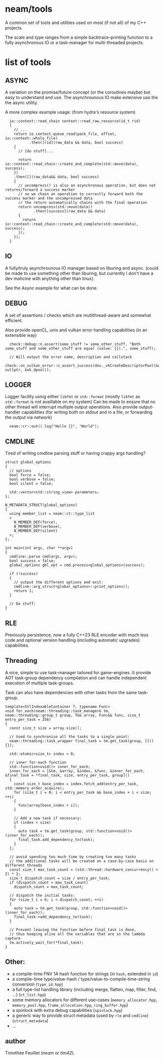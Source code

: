 
# neam/tools

A common set of tools and utilities used on most (if not all) of my C++ projects.

The scale and type ranges from a simple backtrace-printing function to a fully asynchronous IO or a task-manager for multi-threaded projects.

# list of tools

## ASYNC

A variation on the promise/future concept (or the coroutines maybe) but easy to understand and use.
The asynchrounous IO make extensive use the the async utility.

A more complex example usage: (from hydra's resource system)

```
  io::context::read_chain context::read_raw_resource(id_t rid)
  {
    // ...
    return io_context.queue_read(pack_file, offset, io::context::whole_file)
           .then([rid](raw_data && data, bool success)
    {
      // [do stuff]...

      return io::context::read_chain::create_and_complete(std::move(data), success);
    })
    .then([](raw_data&& data, bool success)
    {
      // uncompress() is also an asynchronous operation, but does not returns/forward a success marker
      // so we chain an operation to correctly forward both the success marker and the uncompressed data
      // the return automatically chains with the final operation
      return uncompress(std::move(data))
             .then([success](raw_data && data)
      {
        return io::context::read_chain::create_and_complete(std::move(data), success);
      });
    });
  }
```

## IO

A fully/truly asynchrounous IO manager based on liburing and async.
(could be made to use something other than liburing, but currently I don't have a dev mahcine with anything other than linux).

See the Async example for what can be done.

## DEBUG

A set of assertions / checks which are mutlithread-aware and somewhat efficient.

Also provide openCL, unix and vulkan error handling capabilities (in an extensible way)

```
  check::debug::n_assert(some_stuff != some_other_stuff, "Both some_stuff and some_other_stuff are equal (value: {}).", some_stuff);
```

```
  // Will output the error name, description and callstack
  check::on_vulkan_error::n_assert_success(dev._vkCreateDescriptorPool(&create_info, nullptr, &vk_dpool));
```

## LOGGER

Logger facility using either `libfmt` or `std::format` (mostly `libfmt` as `std::format` is not availlable on my system)
Can be made to ensure that no other thread will interrupt multiple output operations.
Also provide output-handler capabilities (for writing both on stdout and in a file, or forwarding the output via network)

```
  neam::cr::out().log("Hello {}", "World");
```

## CMDLINE

Tired of writing cmdline parsing stuff or having crappy args handling?

```
struct global_options
{
  // options
  bool force = false;
  bool verbose = false;
  bool silent = false;

  std::vector<std::string_view> parameters;
};

N_METADATA_STRUCT(global_options)
{
  using member_list = neam::ct::type_list
  <
    N_MEMBER_DEF(force),
    N_MEMBER_DEF(verbose),
    N_MEMBER_DEF(silent)
  >;
};

int main(int argc, char **argv)
{
  cmdline::parse cmd(argc, argv);
  bool success = false;
  global_options gbl_opt = cmd.process<global_options>(success);

  if (!success)
  {
    // output the different options and exit:
    cmdline::arg_struct<global_options>::print_options();
    return 1;
  }

  // Do stuff:
}
```

## RLE

Previously persistence, now a fully C++23 RLE encoder with much less code and optional version handling (including automatic upgrades) capabilities.

## Threading

A nice, simple to use task-manager tailored for game-engines.
It provide AOT task-group dependency compilation and can handle independent execution of multiple task-groups.

Task can also have dependencies with other tasks from the same task-group.

```
template<StlIndexableContainer T, typename Func>
void for_each(neam::threading::task_manager& tm, neam::threading::group_t group, T&& array, Func&& func, size_t entry_per_task = 256)
{
  const size_t size = array.size();

  // Used to synchronise all the tasks to a single point:
  neam::threading::task_wrapper final_task = tm.get_task(group, []() {});

  std::atomic<size_t> index = 0;

  // inner for-each function
  std::function<void()> inner_for_each;
  inner_for_each = [&tm, &array, &index, &func, &inner_for_each, &final_task = *final_task, size, entry_per_task, group]()
  {
    const size_t base_index = index.fetch_add(entry_per_task, std::memory_order_acquire);
    for (size_t i = 0; i < entry_per_task && base_index + i < size; ++i)
    {
      func(array[base_index + i]);
    }

    // Add a new task if necessary:
    if (index < size)
    {
      auto task = tm.get_task(group, std::function<void()>(inner_for_each));
      final_task.add_dependency_to(task);
    }
  };

  // avoid spending too much time by creating too many tasks
  // the additional tasks will be created on a case-by-case basis on different threads
  const size_t max_task_count = (std::thread::hardware_concurrency() + 2) * 2;
  size_t dispatch_count = size / entry_per_task;
  if (dispatch_count > max_task_count)
    dispatch_count = max_task_count;

  // dispatch the initial tasks:
  for (size_t i = 0; i < dispatch_count; ++i)
  {
    auto task = tm.get_task(group, std::function<void()>(inner_for_each));
    final_task->add_dependency_to(task);
  }

  // Prevent leaving the function before final_task is done,
  // thus keeping alive all the variables that are in the lambda capture
  tm.actively_wait_for(*final_task);
}
```

## Other:

 - a compile-time FNV 1A hash function for strings (in `hash`, extended in `id`)
 - a compile-time type/value-hash / type/value-to-compile-time-string conversion (`type_id.hpp`)
 - a full type-list handling library (including merge, flatten, map, filter, find, ...) (`ct_list.hpp`)
 - some memory allocators for different use-cases (`memory_allocator.hpp`, `memory_pool.hpp`, `frame_allocation.hpp`, `ring_buffer.hpp`)
 - a spinlock with extra debug capabilities (`spinlock.hpp`)
 - a generic way to provide struct metadata (used by `rle` and `cmdline`) (`struct_metadata`)
 - ...

## author
Timothée Feuillet (_neam_ or _tim42_).
